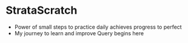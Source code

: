 # StrataScratch
  - Power of small steps to practice daily achieves progress to perfect
  - My journey to learn and improve Query begins here 
